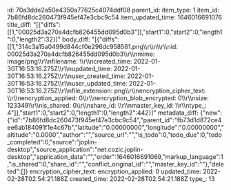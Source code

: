 id: 70a3dde2a50e4350a77625c4074ddf08
parent_id: 
item_type: 1
item_id: 7b86fd8dc260473f945ef47e3cbc9c54
item_updated_time: 1646016691076
title_diff: "[{\"diffs\":[[1,\"00025d3a270a4dcfb826455dd095d0b3\"]],\"start1\":0,\"start2\":0,\"length1\":0,\"length2\":32}]"
body_diff: "[{\"diffs\":[[1,\"314c3a15a0499d844cf0e296dc958561.png\\\r\\\n\\\r\\\nid: 00025d3a270a4dcfb826455dd095d0b3\\\r\\\nmime: image/png\\\r\\\nfilename: \\\r\\\ncreated_time: 2022-01-30T16:53:16.275Z\\\r\\\nupdated_time: 2022-01-30T16:53:16.275Z\\\r\\\nuser_created_time: 2022-01-30T16:53:16.275Z\\\r\\\nuser_updated_time: 2022-01-30T16:53:16.275Z\\\r\\\nfile_extension: png\\\r\\\nencryption_cipher_text: \\\r\\\nencryption_applied: 0\\\r\\\nencryption_blob_encrypted: 0\\\r\\\nsize: 123349\\\r\\\nis_shared: 0\\\r\\\nshare_id: \\\r\\\nmaster_key_id: \\\r\\\ntype_: 4\"]],\"start1\":0,\"start2\":0,\"length1\":0,\"length2\":442}]"
metadata_diff: {"new":{"id":"7b86fd8dc260473f945ef47e3cbc9c54","parent_id":"fb73d1d872ce4ee6ab184091f1e4c67b","latitude":"0.00000000","longitude":"0.00000000","altitude":"0.0000","author":"","source_url":"","is_todo":0,"todo_due":0,"todo_completed":0,"source":"joplin-desktop","source_application":"net.cozic.joplin-desktop","application_data":"","order":1646016691069,"markup_language":1,"is_shared":0,"share_id":"","conflict_original_id":"","master_key_id":""},"deleted":[]}
encryption_cipher_text: 
encryption_applied: 0
updated_time: 2022-02-28T02:54:21.188Z
created_time: 2022-02-28T02:54:21.188Z
type_: 13